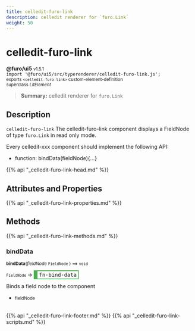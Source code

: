 ```yaml
---
title: celledit-furo-link
description: celledit renderer for `furo.Link`
weight: 50
---
```


# celledit-furo-link
**@furo/ui5** <small>v1.5.1</small>
<br>`import '@furo/ui5/src/typerenderer/celledit-furo-link.js';`<small>
<br>exports `<celledit-furo-link>` custom-element-definition
<br>superclass *LitElement*</small>

> **Summary:** celledit renderer for `furo.Link`

## Description

`celledit-furo-link`
The celledit-furo-link component displays a FieldNode of type `furo.Link` in read only mode.

Every celledit-xxx component should implement the following API:
- function: bindData(fieldNode){...}

{{% api "_celledit-furo-link-head.md" %}}

## Attributes and Properties
{{% api "_celledit-furo-link-properties.md" %}}




## Methods
{{% api "_celledit-furo-link-methods.md" %}}


### **bindData**
<small>**bindData**(*fieldNode* `FieldNode` ) ⟹ `void`</small>

<small>`FieldNode` </small> →
<span  style="border-width:2px 2px 2px 10px; border-style: solid;border-color:  rgb(76, 175, 80);font-family:monospace; padding:2px 4px;">fn-bind-data</span>

Binds a field node to the component

- <small>fieldNode </small>
<br><br>




{{% api "_celledit-furo-link-footer.md" %}}
{{% api "_celledit-furo-link-scripts.md" %}}
